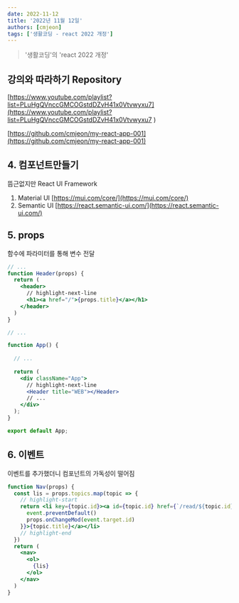 ```yaml
---
date: 2022-11-12
title: '2022년 11월 12일'
authors: [cmjeon]
tags: ['생활코딩 - react 2022 개정']
---
```


> '생활코딩'의 'react 2022 개정'

## 강의와 따라하기 Repository

[https://www.youtube.com/playlist?list=PLuHgQVnccGMCOGstdDZvH41x0Vtvwyxu7](https://www.youtube.com/playlist?list=PLuHgQVnccGMCOGstdDZvH41x0Vtvwyxu7 )

[https://github.com/cmjeon/my-react-app-001](https://github.com/cmjeon/my-react-app-001)

## 4. 컴포넌트만들기

뜸근없지만 React UI Framework

1. Material UI [https://mui.com/core/](https://mui.com/core/)
2. Semantic UI [https://react.semantic-ui.com/](https://react.semantic-ui.com/)

## 5. props

함수에 파라미터를 통해 변수 전달

```jsx title="app.js"
// ...
function Header(props) {
  return (
    <header>
      // highlight-next-line
      <h1><a href="/">{props.title}</a></h1>
    </header>
  )
}

// ...

function App() {
  
  // ...
  
  return (
    <div className="App">
      // highlight-next-line
      <Header title="WEB"></Header>
      // ...
    </div>
  );
}

export default App;

```

## 6. 이벤트

이벤트를 추가했더니 컴포넌트의 가독성이 떨어짐

```jsx {3-6} title="nav.js"
function Nav(props) {
  const lis = props.topics.map(topic => {
    // highlight-start
    return <li key={topic.id}><a id={topic.id} href={`/read/${topic.id}`} onClick={event => {
      event.preventDefault()
      props.onChangeMod(event.target.id)
    }}>{topic.title}</a></li>
    // highlight-end
  })
  return (
    <nav>
      <ol>
        {lis}
      </ol>
    </nav>
  )
}
```

